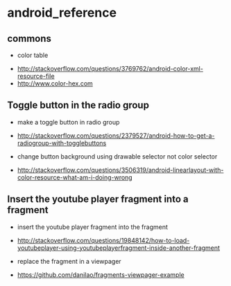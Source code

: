 android_reference
=================

commons
-------
* color table
 - http://stackoverflow.com/questions/3769762/android-color-xml-resource-file
 - http://www.color-hex.com

Toggle button in the radio group
------
* make a toggle button in radio group
 - http://stackoverflow.com/questions/2379527/android-how-to-get-a-radiogroup-with-togglebuttons
* change button background using drawable selector not color selector
 - http://stackoverflow.com/questions/3506319/android-linearlayout-with-color-resource-what-am-i-doing-wrong

Insert the youtube player fragment into a fragment
------
* insert the youtube player fragment into the fragment
 - http://stackoverflow.com/questions/19848142/how-to-load-youtubeplayer-using-youtubeplayerfragment-inside-another-fragment
* replace the fragment in a viewpager
 - https://github.com/danilao/fragments-viewpager-example
